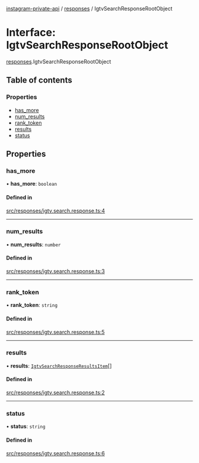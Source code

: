 [instagram-private-api](../../README.md) / [responses](../../modules/responses.md) / IgtvSearchResponseRootObject

# Interface: IgtvSearchResponseRootObject

[responses](../../modules/responses.md).IgtvSearchResponseRootObject

## Table of contents

### Properties

- [has\_more](IgtvSearchResponseRootObject.md#has_more)
- [num\_results](IgtvSearchResponseRootObject.md#num_results)
- [rank\_token](IgtvSearchResponseRootObject.md#rank_token)
- [results](IgtvSearchResponseRootObject.md#results)
- [status](IgtvSearchResponseRootObject.md#status)

## Properties

### has\_more

• **has\_more**: `boolean`

#### Defined in

[src/responses/igtv.search.response.ts:4](https://github.com/Nerixyz/instagram-private-api/blob/b3351b9/src/responses/igtv.search.response.ts#L4)

___

### num\_results

• **num\_results**: `number`

#### Defined in

[src/responses/igtv.search.response.ts:3](https://github.com/Nerixyz/instagram-private-api/blob/b3351b9/src/responses/igtv.search.response.ts#L3)

___

### rank\_token

• **rank\_token**: `string`

#### Defined in

[src/responses/igtv.search.response.ts:5](https://github.com/Nerixyz/instagram-private-api/blob/b3351b9/src/responses/igtv.search.response.ts#L5)

___

### results

• **results**: [`IgtvSearchResponseResultsItem`](IgtvSearchResponseResultsItem.md)[]

#### Defined in

[src/responses/igtv.search.response.ts:2](https://github.com/Nerixyz/instagram-private-api/blob/b3351b9/src/responses/igtv.search.response.ts#L2)

___

### status

• **status**: `string`

#### Defined in

[src/responses/igtv.search.response.ts:6](https://github.com/Nerixyz/instagram-private-api/blob/b3351b9/src/responses/igtv.search.response.ts#L6)
